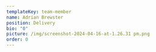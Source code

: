 ```yaml
---
templateKey: team-member
name: Adrian Brewster
position: Delivery
bio: "0"
picture: /img/screenshot-2024-04-16-at-1.26.31 pm.png
order: 0
---
```

